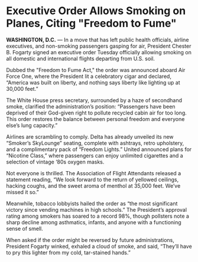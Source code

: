 # Executive Order Allows Smoking on Planes, Citing "Freedom to Fume"

**WASHINGTON, D.C.** — In a move that has left public health officials, airline executives, and non-smoking passengers gasping for air, President Chester B. Fogarty signed an executive order Tuesday officially allowing smoking on all domestic and international flights departing from U.S. soil.

Dubbed the "Freedom to Fume Act," the order was announced aboard Air Force One, where the President lit a celebratory cigar and declared, “America was built on liberty, and nothing says liberty like lighting up at 30,000 feet.”

The White House press secretary, surrounded by a haze of secondhand smoke, clarified the administration’s position: “Passengers have been deprived of their God-given right to pollute recycled cabin air for too long. This order restores the balance between personal freedom and everyone else’s lung capacity.”

Airlines are scrambling to comply. Delta has already unveiled its new “Smoker’s SkyLounge” seating, complete with ashtrays, retro upholstery, and a complimentary pack of “Freedom Lights.” United announced plans for “Nicotine Class,” where passengers can enjoy unlimited cigarettes and a selection of vintage ‘80s oxygen masks.

Not everyone is thrilled. The Association of Flight Attendants released a statement reading, “We look forward to the return of yellowed ceilings, hacking coughs, and the sweet aroma of menthol at 35,000 feet. We’ve missed it so.”

Meanwhile, tobacco lobbyists hailed the order as “the most significant victory since vending machines in high schools.” The President’s approval rating among smokers has soared to a record 98%, though pollsters note a sharp decline among asthmatics, infants, and anyone with a functioning sense of smell.

When asked if the order might be reversed by future administrations, President Fogarty winked, exhaled a cloud of smoke, and said, “They’ll have to pry this lighter from my cold, tar-stained hands.”

